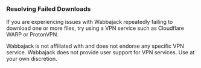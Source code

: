 ### Resolving Failed Downloads
If you are experiencing issues with Wabbajack repeatedly failing to download one or more files, try using a VPN service such as Cloudflare WARP or ProtonVPN.

Wabbajack is not affiliated with and does not endorse any specific VPN service. Wabbajack does not provide user support for VPN services. Use at your own discretion.